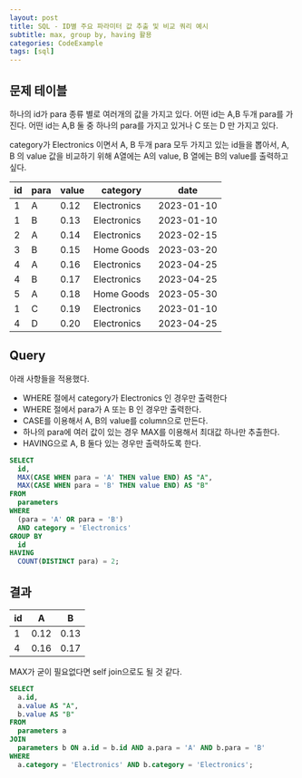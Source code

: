 ```yaml
---
layout: post
title: SQL - ID별 주요 파라미터 값 추출 및 비교 쿼리 예시
subtitle: max, group by, having 활용
categories: CodeExample
tags: [sql]
---
```


## 문제 테이블

하나의 id가 para 종류 별로 여러개의 값을 가지고 있다.
어떤 id는 A,B 두개 para를 가진다.
어떤 id는 A,B 둘 중 하나의 para를 가지고 있거나 C 또는 D 만 가지고 있다.

category가 Electronics 이면서 A, B 두개 para 모두 가지고 있는 id들을 뽑아서,
A, B 의 value 값을 비교하기 위해 A열에는 A의 value, B 열에는 B의 value를 출력하고 싶다.

| id | para | value | category    | date       |
|----|------|-------|-------------|------------|
| 1  | A    | 0.12  | Electronics | 2023-01-10 |
| 1  | B    | 0.13  | Electronics | 2023-01-10 |
| 2  | A    | 0.14  | Electronics | 2023-02-15 |
| 3  | B    | 0.15  | Home Goods  | 2023-03-20 |
| 4  | A    | 0.16  | Electronics | 2023-04-25 |
| 4  | B    | 0.17  | Electronics | 2023-04-25 |
| 5  | A    | 0.18  | Home Goods  | 2023-05-30 |
| 1  | C    | 0.19  | Electronics | 2023-01-10 |
| 4  | D    | 0.20  | Electronics | 2023-04-25 |

## Query 

아래 사항들을 적용했다.

- WHERE 절에서 category가 Electronics 인 경우만 출력한다
- WHERE 절에서 para가 A 또는 B 인 경우만 출력한다.
- CASE를 이용해서 A, B의 value를 column으로 만든다.
- 하나의 para에 여러 값이 있는 경우 MAX를 이용해서 최대값 하나만 추출한다.
- HAVING으로 A, B 둘다 있는 경우만 출력하도록 한다.

```sql
SELECT
  id,
  MAX(CASE WHEN para = 'A' THEN value END) AS "A",
  MAX(CASE WHEN para = 'B' THEN value END) AS "B"
FROM
  parameters
WHERE
  (para = 'A' OR para = 'B')
  AND category = 'Electronics'
GROUP BY
  id
HAVING
  COUNT(DISTINCT para) = 2;
```
## 결과

| id | A    | B    |
|----|------|------|
| 1  | 0.12 | 0.13 |
| 4  | 0.16 | 0.17 |

MAX가 굳이 필요없다면 self join으로도 될 것 같다.

```sql
SELECT
  a.id,
  a.value AS "A",
  b.value AS "B"
FROM
  parameters a
JOIN
  parameters b ON a.id = b.id AND a.para = 'A' AND b.para = 'B'
WHERE
  a.category = 'Electronics' AND b.category = 'Electronics';
```
